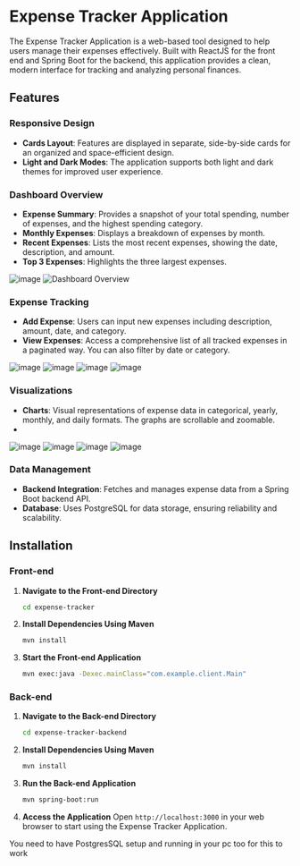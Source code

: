 # Expense Tracker Application

The Expense Tracker Application is a web-based tool designed to help users manage their expenses effectively. Built with ReactJS for the front end and Spring Boot for the backend, this application provides a clean, modern interface for tracking and analyzing personal finances.

## Features

### Responsive Design

- **Cards Layout**: Features are displayed in separate, side-by-side cards for an organized and space-efficient design.
- **Light and Dark Modes**: The application supports both light and dark themes for improved user experience.

### Dashboard Overview

- **Expense Summary**: Provides a snapshot of your total spending, number of expenses, and the highest spending category.
- **Monthly Expenses**: Displays a breakdown of expenses by month.
- **Recent Expenses**: Lists the most recent expenses, showing the date, description, and amount.
- **Top 3 Expenses**: Highlights the three largest expenses.

![image](https://github.com/user-attachments/assets/2dda7dd5-45cf-49f8-be43-85b99cbf4911)
![Dashboard Overview](https://github.com/user-attachments/assets/69884fd1-7552-4bb4-be0d-426fcfee223f)

### Expense Tracking

- **Add Expense**: Users can input new expenses including description, amount, date, and category.
- **View Expenses**: Access a comprehensive list of all tracked expenses in a paginated way. You can also filter by date or category.

![image](https://github.com/user-attachments/assets/587c9fda-5911-400d-beb3-f69a635ef6c9)
![image](https://github.com/user-attachments/assets/5b17d1b2-8d19-49b7-a176-cd9c9464dfaf)
![image](https://github.com/user-attachments/assets/5c6789d3-c183-44bf-8cba-3494ffd1c508)
![image](https://github.com/user-attachments/assets/42b417cf-5541-42c1-a04e-af624fc77061)


### Visualizations

- **Charts**: Visual representations of expense data in categorical, yearly, monthly, and daily formats. The graphs are scrollable and zoomable.
- 
![image](https://github.com/user-attachments/assets/b1519f6f-5ce7-43b3-a209-ce461517f948)
![image](https://github.com/user-attachments/assets/3f2049ad-b2b2-45fb-ab48-e8556a07574d)
![image](https://github.com/user-attachments/assets/8c3ebfd0-41f3-4f1e-9cd5-9109c35c7c71)
![image](https://github.com/user-attachments/assets/e7b442a6-d39e-4276-8536-56f4bc54e1f1)

### Data Management

- **Backend Integration**: Fetches and manages expense data from a Spring Boot backend API.
- **Database**: Uses PostgreSQL for data storage, ensuring reliability and scalability.


## Installation

### Front-end

1. **Navigate to the Front-end Directory**
   ```bash
   cd expense-tracker
   ```

2. **Install Dependencies Using Maven**
   ```bash
   mvn install
   ```

3. **Start the Front-end Application**
   ```bash
   mvn exec:java -Dexec.mainClass="com.example.client.Main"
   ```

### Back-end

1. **Navigate to the Back-end Directory**
   ```bash
   cd expense-tracker-backend
   ```

2. **Install Dependencies Using Maven**
   ```bash
   mvn install
   ```

3. **Run the Back-end Application**
   ```bash
   mvn spring-boot:run
   ```

4. **Access the Application**
   Open `http://localhost:3000` in your web browser to start using the Expense Tracker Application.


You need to have PostgresSQL setup and running in your pc too for this to work

